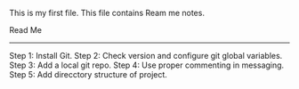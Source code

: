 This is my first file.
This file contains Ream me notes.

Read Me 
________

Step 1: Install Git.
Step 2: Check version and configure git global variables.
Step 3: Add a local git repo.
Step 4: Use proper commenting in messaging.
Step 5: Add direcctory structure of project.
